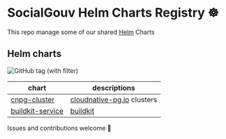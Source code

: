 # SocialGouv Helm Charts Registry ☸️

This repo manage some of our shared [Helm](https://helm.sh) Charts

## Helm charts

![GitHub tag (with filter)](https://img.shields.io/github/v/tag/socialgouv/helm-charts)

| chart                                         | descriptions                                            |
| --------------------------------------------- | ------------------------------------------------------- |
| [cnpg-cluster](./charts/cnpg-cluster)         | [cloudnative-pg.io](https://cloudnative-pg.io) clusters |
| [buildkit-service](./charts/buildkit-service) | [buildkit](https://github.com/moby/buildkit)            |

Issues and contributions welcome 🤗
